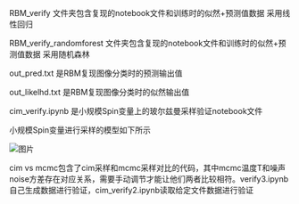 RBM_verify 文件夹包含复现的notebook文件和训练时的似然+预测值数据 采用线性回归

RBM_verify_randomforest 文件夹包含复现的notebook文件和训练时的似然+预测值数据 采用随机森林

out_pred.txt 是RBM复现图像分类时的预测输出值

out_likelhd.txt 是RBM复现图像分类时的似然输出值

cim_verify.ipynb 是小规模Spin变量上的玻尔兹曼采样验证notebook文件

小规模Spin变量进行采样的模型如下所示

![图片](https://github.com/user-attachments/assets/b58a6319-7e89-4f70-bd18-1a50225d5148) 

cim vs mcmc包含了cim采样和mcmc采样对比的代码，其中mcmc温度T和噪声noise方差存在对应关系，需要手动调节才能让他们两者比较相符。verify3.ipynb自己生成数据进行验证，cim_verify2.ipynb读取给定文件数据进行验证

